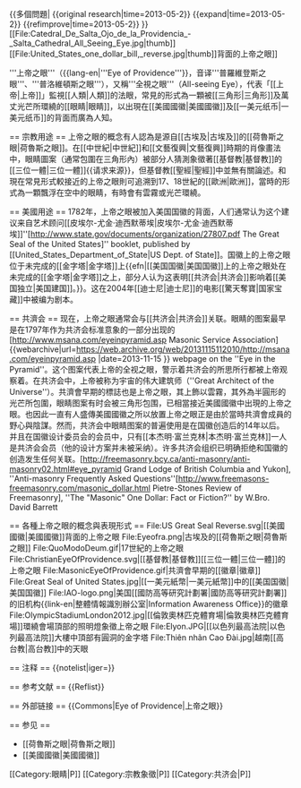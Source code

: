 {{多個問題|
{{original research|time=2013-05-2}}
{{expand|time=2013-05-2}}
{{refimprove|time=2013-05-2}}
}}
[[File:Catedral_De_Salta_Ojo_de_la_Providencia_-_Salta_Cathedral_All_Seeing_Eye.jpg|thumb]]
[[File:United_States_one_dollar_bill,_reverse.jpg|thumb]]背面的上帝之眼]]

'''上帝之眼'''（{{lang-en|'''Eye of Providence'''}}，音译'''普羅維登斯之眼'''、'''普洛維頓斯之眼'''），又稱'''全視之眼'''（All-seeing Eye），代表「[[上帝|上帝]]」監視[[人類|人類]]的法眼，常見的形式為一顆被[[三角形|三角形]]及萬丈光芒所環繞的[[眼睛|眼睛]]，以出現在[[美國國徽|美國國徽]]及[[一美元纸币|一美元纸币]]的背面而廣為人知。

== 宗教用途 ==
上帝之眼的概念有人認為是源自[[古埃及|古埃及]]的[[荷魯斯之眼|荷魯斯之眼]]。在[[中世紀|中世紀]]和[[文藝復興|文藝復興]]時期的肖像畫法中，眼睛圖案（通常包圍在三角形內）被部分人猜測象徵著[[基督教|基督教]]的[[三位一體|三位一體]]{{请求来源}}，但基督教[[聖經|聖經]]中並無有關論述。和現在常見形式較接近的上帝之眼則可追溯到17、18世紀的[[歐洲|歐洲]]，當時的形式為一顆飄浮在空中的眼睛，有時會有雲霧或光芒環繞。

== 美國用途 ==
1782年，上帝之眼被加入美国国徽的背面，人们通常认为这个建议来自艺术顾问[[皮埃尔-尤金·迪西默蒂埃|皮埃尔-尤金·迪西默蒂埃]]<ref name="GSUSbooklet">''[http://www.state.gov/documents/organization/27807.pdf The Great Seal of the United States]'' booklet, published by [[United_States_Department_of_State|US Dept. of State]]</ref>。国徽上的上帝之眼位于未完成的[[金字塔|金字塔]]上{{efn|[[美国国徽|美国国徽]]上的上帝之眼处在未完成的[[金字塔|金字塔]]之上，部分人认为这表明[[共济会|共济会]]影响着[[美国独立|美国建国]]。}}。这在2004年[[迪士尼|迪士尼]]的电影[[驚天奪寶|国家宝藏]]中被编为剧本。

== 共濟会 ==
现在，上帝之眼通常会与[[共济会|共济会]]关联。眼睛的图案最早是在1797年作为共济会标准意象的一部分出现的<ref>[http://www.msana.com/eyeinpyramid.asp Masonic Service Association] {{webarchive|url=https://web.archive.org/web/20131115112010/http://msana.com/eyeinpyramid.asp |date=2013-11-15 }} webpage on the ''Eye in the Pyramid''</ref>。这个图案代表上帝的全视之眼，警示着共济会的所思所行都被上帝观察着。在共济会中，上帝被称为宇宙的伟大建筑师（''Great Architect of the Universe''）。共濟會早期的標誌也是上帝之眼，其上飾以雲霧，其外為半圓形的光芒所包圍，眼睛图案有时会被三角形包围，已相當接近美國國徽中出現的上帝之眼。也因此一直有人盛傳美國國徽之所以放置上帝之眼正是由於當時共濟會成員的野心與陰謀。然而，共济会中眼睛图案的普遍使用是在国徽创造后的14年以后。并且在国徽设计委员会的会员中，只有[[本杰明·富兰克林|本杰明·富兰克林]]一人是共济会会员（他的设计方案并未被采纳）。许多共济会组织已明确拒绝和国徽的创造发生任何关联。<ref>[http://freemasonry.bcy.ca/anti-masonry/anti-masonry02.html#eye_pyramid Grand Lodge of British Columbia and Yukon], ''Anti-masonry Frequently Asked Questions''</ref><ref>[http://www.freemasons-freemasonry.com/masonic_dollar.html Pietre-Stones Review of Freemasonry], ''The "Masonic" One Dollar: Fact or Fiction?'' by W.Bro. David Barrett</ref>

== 各種上帝之眼的概念與表現形式 ==
<gallery>
File:US Great Seal Reverse.svg|[[美國國徽|美國國徽]]背面的上帝之眼
File:Eyeofra.png|古埃及的[[荷魯斯之眼|荷魯斯之眼]]
File:QuoModoDeum.gif|17世紀的上帝之眼
File:ChristianEyeOfProvidence.svg|[[基督教|基督教]][[三位一體|三位一體]]的上帝之眼
File:MasonicEyeOfProvidence.gif|共濟會早期的[[徽章|徽章]]
File:Great Seal of United States.jpg|[[一美元紙幣|一美元紙幣]]中的[[美国国徽|美国国徽]]
File:IAO-logo.png|美国[[國防高等研究計劃署|國防高等研究計劃署]]的旧机构{{link-en|整體情報識別辦公室|Information Awareness Office}}的徽章
File:OlympicStadiumLondon2012.jpg|[[倫敦奧林匹克體育場|倫敦奧林匹克體育場]]環繞會場頂部的照明燈象徵上帝之眼
File:Elyon.JPG|[[以色列最高法院|以色列最高法院]]大樓中頂部有圓洞的金字塔
File:Thiên nhãn Cao Đài.jpg|越南[[高台教|高台教]]中的天眼
</gallery>

== 注释 ==
{{notelist|iger=}}

== 参考文献 ==
{{Reflist}}

== 外部链接 ==
{{Commons|Eye of Providence|上帝之眼}}

== 参见 ==
* [[荷魯斯之眼|荷魯斯之眼]]
* [[美國國徽|美國國徽]]

[[Category:眼睛|P]]
[[Category:宗教象徵|P]]
[[Category:共济会|P]]